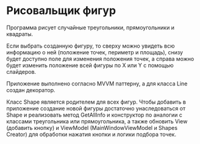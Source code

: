 ﻿# Рисовальщик фигур

Программа рисует случайные треугольники, прямоугольники и квадраты.

Если выбрать созданную фигуру, то сверху можно увидеть всю информацию о ней (положение точек, периметр и площадь), снизу будет доступно поле для изменения положения точек, а справа можно будет изменить положение всей фигуры по X или Y с помощью слайдеров.

Приложение выполнено согласно MVVM паттерну, а для класса Line создан декоратор. 

Класс Shape является родителем для всех фигур. Чтобы добавить в приложение создание новой фигуры достаточно унаследоваться от Shape и реализовать метод GetAllInfo и конструктор по аналогии с классами треугольника или прямоугольника, а также обновить View (добавить кнопку) и ViewModel (MainWindowViewModel и Shapes Creator) для обработки нажатия кнопки и логики подбора точек.